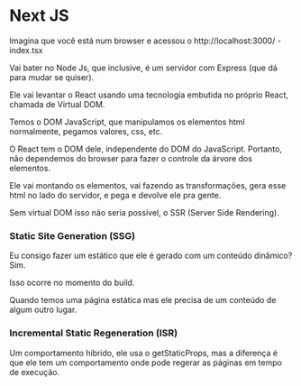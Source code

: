 # Next JS

Imagina que você está num browser e acessou o http://localhost:3000/ - index.tsx

Vai bater no Node Js, que inclusive, é um servidor com Express (que dá para mudar se quiser).

Ele vai levantar o React usando uma tecnologia embutida no próprio React, chamada de Virtual DOM.

Temos o DOM JavaScript, que manipulamos os elementos html normalmente, pegamos valores, css, etc.

O React tem o DOM dele, independente do DOM do JavaScript. Portanto, não dependemos do browser para fazer o controle da árvore dos elementos.

Ele vai montando os elementos, vai fazendo as transformações, gera esse html no lado do servidor, e pega e devolve ele pra gente.

Sem virtual DOM isso não seria possível, o SSR (Server Side Rendering).

### Static Site Generation (SSG)

Eu consigo fazer um estático que ele é gerado com um conteúdo dinâmico? Sim.

Isso ocorre no momento do build.

Quando temos uma página estática mas ele precisa de um conteúdo de algum outro lugar.

### Incremental Static Regeneration (ISR)

Um comportamento híbrido, ele usa o getStaticProps, mas a diferença é que ele tem um comportamento onde pode regerar as páginas em tempo de execução.

